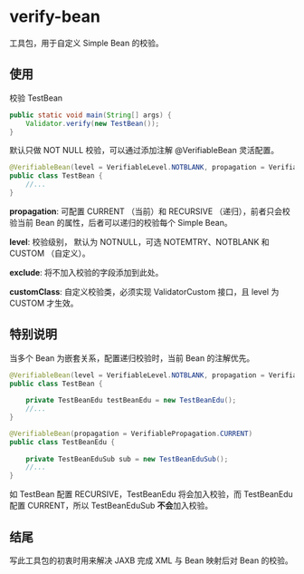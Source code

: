 # verify-bean
工具包，用于自定义 Simple Bean 的校验。

## 使用
校验 TestBean
```java
public static void main(String[] args) {
    Validator.verify(new TestBean());
}
```
默认只做 NOT NULL 校验，可以通过添加注解 @VerifiableBean 灵活配置。
```java
@VerifiableBean(level = VerifiableLevel.NOTBLANK, propagation = VerifiablePropagation.RECURSIVE)
public class TestBean {
    //...
}
```
**propagation**: 可配置 CURRENT （当前）和 RECURSIVE （递归），前者只会校验当前 Bean 的属性，后者可以递归的校验每个 Simple Bean。

**level**: 校验级别， 默认为 NOTNULL，可选 NOTEMTRY、NOTBLANK 和 CUSTOM （自定义）。

**exclude**: 将不加入校验的字段添加到此处。

**customClass**: 自定义校验类，必须实现 ValidatorCustom 接口，且 level 为 CUSTOM 才生效。

## 特别说明
当多个 Bean 为嵌套关系，配置递归校验时，当前 Bean 的注解优先。
```java
@VerifiableBean(level = VerifiableLevel.NOTBLANK, propagation = VerifiablePropagation.RECURSIVE)
public class TestBean {
    
    private TestBeanEdu testBeanEdu = new TestBeanEdu();
    //...
}
```
```java
@VerifiableBean(propagation = VerifiablePropagation.CURRENT)
public class TestBeanEdu {
    
    private TestBeanEduSub sub = new TestBeanEduSub();
    //...
}
```
如 TestBean 配置 RECURSIVE，TestBeanEdu 将会加入校验，而 TestBeanEdu 配置 CURRENT，所以 TestBeanEduSub **不会**加入校验。

## 结尾
写此工具包的初衷时用来解决 JAXB 完成 XML 与 Bean 映射后对 Bean 的校验。